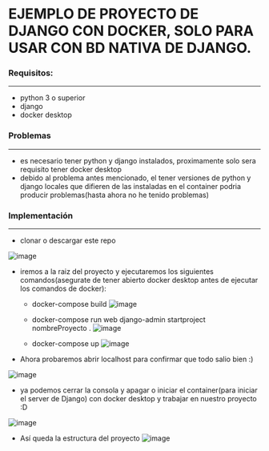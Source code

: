# EJEMPLO DE PROYECTO DE DJANGO CON DOCKER, SOLO PARA USAR CON BD NATIVA DE DJANGO.

### Requisitos:
------
* python 3 o superior
* django
* docker desktop

### Problemas
------
* es necesario tener python y django instalados, proximamente solo sera requisito tener docker desktop
* debido al problema antes mencionado, el tener versiones de python y django locales que difieren de las instaladas en el container podria producir problemas(hasta ahora no he tenido problemas)

### Implementación
------
* clonar o descargar este repo

![image](https://user-images.githubusercontent.com/83993271/218275424-309cc719-eba8-4337-a2ab-6ea0cf6ef34c.png)

* iremos a la raiz del proyecto y ejecutaremos los siguientes comandos(asegurate de tener abierto docker desktop antes de ejecutar los comandos de docker):

    * docker-compose build
      ![image](https://user-images.githubusercontent.com/83993271/218324594-97f0629d-8136-4a0d-bb61-e1ad0429939e.png)

    * docker-compose run web django-admin startproject nombreProyecto .
      ![image](https://user-images.githubusercontent.com/83993271/218324700-2c0512d7-dd4b-429a-873c-976c82c06a27.png)

    * docker-compose up
      ![image](https://user-images.githubusercontent.com/83993271/218324769-a22d5c4b-16c7-4878-904b-68d2b42e451d.png)

* Ahora probaremos abrir localhost para confirmar que todo salio bien :)

![image](https://user-images.githubusercontent.com/83993271/218277154-29ca325f-cf8e-431a-91ca-74642f6f63e6.png)

* ya podemos cerrar la consola y apagar o iniciar el container(para iniciar el server de Django) con docker desktop y trabajar en nuestro proyecto :D

![image](https://user-images.githubusercontent.com/83993271/218325086-0453aa0f-6229-4bfa-bf45-481092c45eb3.png)

* Así queda la estructura del proyecto
![image](https://user-images.githubusercontent.com/83993271/218325320-a1e3b94f-46cb-4ff1-9e02-6df34fcc63c3.png)


 
 



